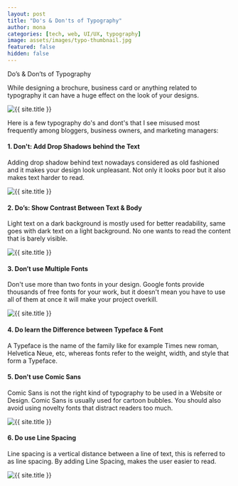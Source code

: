 ```yaml
---
layout: post
title: "Do's & Don'ts of Typography"
author: mona
categories: [tech, web, UI/UX, typography]
image: assets/images/typo-thumbnail.jpg
featured: false
hidden: false
---
```


Do’s & Don’ts of Typography 


While designing a brochure, business card or anything related to typography it can have a huge effect on the look of your designs.

<p class="mb-5"><img class="shadow-lg" src="{{site.baseurl}}/assets/images/typography.png" alt="{{ site.title }}" /></p>

Here is a few typography do's and dont's that I see misused most frequently among bloggers, business owners, and marketing managers:


#### 1. Don't: Add Drop Shadows behind the Text

Adding drop shadow behind text nowadays considered as old fashioned and it makes your design look unpleasant. Not only it looks poor but it also makes text harder to read.

<p class="mb-5"><img class="shadow-lg" src="{{site.baseurl}}/assets/images/dropshadow.jpg" alt="{{ site.title }}" /></p>


#### 2. Do’s: Show Contrast Between Text & Body

Light text on a dark background is mostly used for better readability, same goes with dark text on a light background. No one wants to read the content that is barely visible.

<p class="mb-5"><img class="shadow-lg" src="{{site.baseurl}}/assets/images/contrast.jpg" alt="{{ site.title }}" /></p>

#### 3. Don’t use Multiple Fonts

Don't use more than two fonts in your design. Google fonts provide thousands of free fonts for your work, but it doesn't mean you have to use all of them at once it will make your project overkill.

<p class="mb-5"><img class="shadow-lg" src="{{site.baseurl}}/assets/images/multiple_fonts.png" alt="{{ site.title }}" /></p>

#### 4. Do learn the Difference between Typeface & Font

A Typeface is the name of the family like for example Times new roman, Helvetica Neue, etc, whereas fonts refer to the weight, width, and style that form a Typeface.

#### 5. Don't use Comic Sans

Comic Sans is not the right kind of typography to be used in a Website or Design. Comic Sans is usually used for cartoon bubbles. You should also avoid using novelty fonts that distract readers too much.

<p class="mb-5"><img class="shadow-lg" src="{{site.baseurl}}/assets/images/comicsans.jpg" alt="{{ site.title }}" /></p>

#### 6. Do use Line Spacing

Line spacing is a vertical distance between a line of text, this is referred to as line spacing. By adding Line Spacing, makes the user easier to read.

<p class="mb-5"><img class="shadow-lg" src="{{site.baseurl}}/assets/images/linespacing.jpg" alt="{{ site.title }}" /></p>
